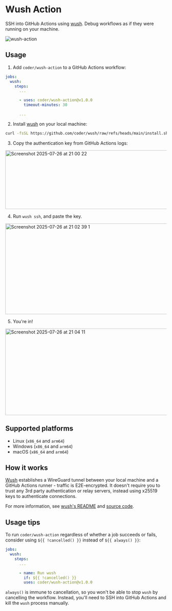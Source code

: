 # Wush Action

SSH into GitHub Actions using [wush](https://github.com/coder/wush). Debug workflows as if they were running on your machine.

![wush-action](https://github.com/user-attachments/assets/b375e30b-bc7e-479e-b55a-69ee16abc8fd)

## Usage

1. Add `coder/wush-action` to a GitHub Actions workflow:

```yaml
jobs:
  wush:
    steps:
      ...

      - uses: coder/wush-action@v1.0.0
        timeout-minutes: 30

      ...
```

2. Install [wush](https://github.com/coder/wush?tab=readme-ov-file#install) on your local machine:

```bash
curl -fsSL https://github.com/coder/wush/raw/refs/heads/main/install.sh | sh
```

3. Copy the authentication key from GitHub Actions logs:

<img width="798" height="184" alt="Screenshot 2025-07-26 at 21 00 22" src="https://github.com/user-attachments/assets/f541c9f7-f778-4d6c-a9f0-d19c8154fc61" />

4. Run `wush ssh`, and paste the key.

<img width="1047" height="284" alt="Screenshot 2025-07-26 at 21 02 39 1" src="https://github.com/user-attachments/assets/0e9a008d-10a2-4ad9-9220-37975021c2e6" />

5. You're in!

<img width="1046" height="271" alt="Screenshot 2025-07-26 at 21 04 11" src="https://github.com/user-attachments/assets/554eb0d9-4caa-4a3b-80c0-193bc202f2bc" />

## Supported platforms

- Linux (`x86_64` and `arm64`)
- Windows (`x86_64` and `arm64`)
- macOS (`x86_64` and `arm64`)

## How it works

[Wush](https://github.com/coder/wush) establishes a WireGuard tunnel between your local machine and a GitHub Actions runner - traffic is E2E-encrypted.
It doesn't require you to trust any 3rd party authentication or relay servers, instead using x25519 keys to authenticate connections.

For more information, see [wush's README](https://github.com/coder/wush?tab=readme-ov-file#technical-details) and [source code](https://github.com/coder/wush).

## Usage tips

To run `coder/wush-action` regardless of whether a job succeeds or fails, consider using `${{ !cancelled() }}` instead of `${{ always() }}`:

```yaml
jobs:
  wush:
    steps:
      ...

      - name: Run wush
        if: ${{ !cancelled() }}
        uses: coder/wush-action@v1.0.0
```

`always()` is immune to cancellation, so you won't be able to stop `wush` by cancelling the workflow. Instead, you'll need to SSH into GitHub Actions and kill the `wush` process manually.
